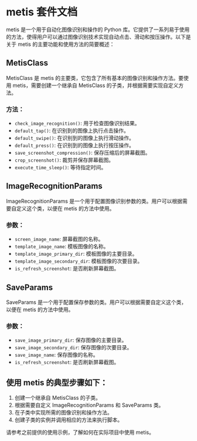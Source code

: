 # metis 套件文档

metis 是一个用于自动化图像识别和操作的 Python 库。它提供了一系列易于使用的方法，使得用户可以通过图像识别技术实现自动点击、滑动和按压操作。以下是关于 metis 的主要功能和使用方法的简要概述：

## MetisClass

MetisClass 是 metis 的主要类，它包含了所有基本的图像识别和操作方法。要使用 metis，需要创建一个继承自 MetisClass 的子类，并根据需要实现自定义方法。

### 方法：

- `check_image_recognition()`: 用于检查图像识别结果。
- `default_tap()`: 在识别到的图像上执行点击操作。
- `default_swipe()`: 在识别到的图像上执行滑动操作。
- `default_press()`: 在识别到的图像上执行按压操作。
- `save_screenshot_compression()`: 保存压缩后的屏幕截图。
- `crop_screenshot()`: 裁剪并保存屏幕截图。
- `execute_time_sleep()`: 等待指定时间。

## ImageRecognitionParams

ImageRecognitionParams 是一个用于配置图像识别参数的类。用户可以根据需要自定义这个类，以便在 metis 的方法中使用。

### 参数：

- `screen_image_name`: 屏幕截图的名称。
- `template_image_name`: 模板图像的名称。
- `template_image_primary_dir`: 模板图像的主要目录。
- `template_image_secondary_dir`: 模板图像的次要目录。
- `is_refresh_screenshot`: 是否刷新屏幕截图。

## SaveParams

SaveParams 是一个用于配置保存参数的类。用户可以根据需要自定义这个类，以便在 metis 的方法中使用。

### 参数：

- `save_image_primary_dir`: 保存图像的主要目录。
- `save_image_secondary_dir`: 保存图像的次要目录。
- `save_image_name`: 保存图像的名称。
- `is_refresh_screenshot`: 是否刷新屏幕截图。

## 使用 metis 的典型步骤如下：

1. 创建一个继承自 MetisClass 的子类。
2. 根据需要自定义 ImageRecognitionParams 和 SaveParams 类。
3. 在子类中实现所需的图像识别和操作方法。
4. 创建子类的实例并调用相应的方法来执行脚本。

请参考之前提供的使用示例，了解如何在实际项目中使用 metis。
